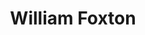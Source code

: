 ---
title: William Foxton
position: 12
job-title: Head of Development
email: william.foxton@we-are-novel.com
---